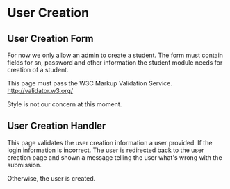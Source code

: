 User Creation
=============

User Creation Form
------------------
For now we only allow an admin to create a student. The form must contain
fields for sn, password and other information the student module needs for
creation of a student.

This page must pass the W3C Markup Validation Service. http://validator.w3.org/

Style is not our concern at this moment.

User Creation Handler
---------------------
This page validates the user creation information a user provided. If the login
information is incorrect. The user is redirected back to the user creation page
and shown a message telling the user what's wrong with the submission.

Otherwise, the user is created.
